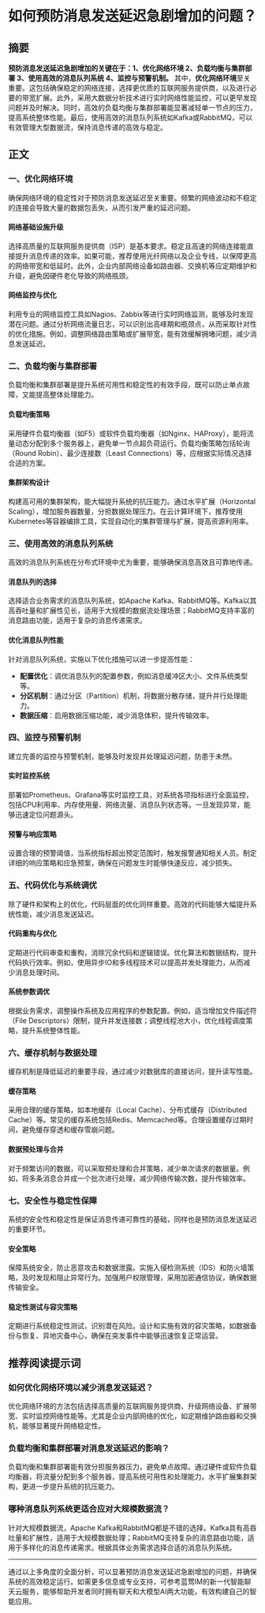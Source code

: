# 如何预防消息发送延迟急剧增加的问题？

## 摘要

**预防消息发送延迟急剧增加的关键在于：1、优化网络环境 2、负载均衡与集群部署 3、使用高效的消息队列系统 4、监控与预警机制。** 其中，**优化网络环境**至关重要。这包括确保稳定的网络连接，选择更优质的互联网服务提供商，以及进行必要的带宽扩展。此外，采用大数据分析技术进行实时网络性能监控，可以更早发现问题并及时解决。同时，高效的负载均衡与集群部署能显著减轻单一节点的压力，提高系统整体性能。最后，使用高效的消息队列系统如Kafka或RabbitMQ，可以有效管理大型数据流，保持消息传递的高效与稳定。

## 正文

### 一、优化网络环境

确保网络环境的稳定性对于预防消息发送延迟至关重要。频繁的网络波动和不稳定的连接会导致大量的数据包丢失，从而引发严重的延迟问题。

#### 网络基础设施升级

选择高质量的互联网服务提供商（ISP）是基本要求。稳定且高速的网络连接能直接提升消息传递的效率。如果可能，推荐使用光纤网络以及企业专线，以保障更高的网络带宽和低延时。此外，企业内部网络设备如路由器、交换机等应定期维护和升级，避免因硬件老化导致的网络瓶颈。

#### 网络监控与优化

利用专业的网络监控工具如Nagios、Zabbix等进行实时网络监测，能够及时发现潜在问题。通过分析网络流量日志，可以识别出高峰期和瓶颈点，从而采取针对性的优化措施。例如，调整网络路由策略或扩展带宽，能有效缓解拥堵问题，减少消息发送延迟。

### 二、负载均衡与集群部署

负载均衡和集群部署是提升系统可用性和稳定性的有效手段，既可以防止单点故障，又能提高整体处理能力。

#### 负载均衡策略

采用硬件负载均衡器（如F5）或软件负载均衡器（如Nginx、HAProxy），能将流量动态分配到多个服务器上，避免单一节点超负荷运行。负载均衡策略包括轮询（Round Robin）、最少连接数（Least Connections）等，应根据实际情况选择合适的方案。

#### 集群架构设计

构建高可用的集群架构，能大幅提升系统的抗压能力。通过水平扩展（Horizontal Scaling），增加服务器数量，分担数据处理压力。在云计算环境下，推荐使用Kubernetes等容器编排工具，实现自动化的集群管理与扩展，提高资源利用率。

### 三、使用高效的消息队列系统

高效的消息队列系统在分布式环境中尤为重要，能够确保消息高效且可靠地传递。

#### 消息队列的选择

选择适合业务需求的消息队列系统，如Apache Kafka、RabbitMQ等。Kafka以其高吞吐量和扩展性见长，适用于大规模的数据流处理场景；RabbitMQ支持丰富的消息路由功能，适用于复杂的消息传递需求。

#### 优化消息队列性能

针对消息队列系统，实施以下优化措施可以进一步提高性能：

- **配置优化**：调优消息队列的配置参数，例如消息缓冲区大小、文件系统类型等。
- **分区机制**：通过分区（Partition）机制，将数据分散存储，提升并行处理能力。
- **数据压缩**：启用数据压缩功能，减少消息体积，提升传输效率。

### 四、监控与预警机制

建立完善的监控与预警机制，能够及时发现并处理延迟问题，防患于未然。

#### 实时监控系统

部署如Prometheus、Grafana等实时监控工具，对系统各项指标进行全面监控，包括CPU利用率、内存使用量、网络流量、消息队列状态等。一旦发现异常，能够迅速定位问题源头。

#### 预警与响应策略

设置合理的预警阈值，当系统指标超出预定范围时，触发报警通知相关人员。制定详细的响应策略和应急预案，确保在问题发生时能够快速反应，减少损失。

### 五、代码优化与系统调优

除了硬件和架构上的优化，代码层面的优化同样重要。高效的代码能够大幅提升系统性能，减少消息发送延迟。

#### 代码重构与优化

定期进行代码审查和重构，消除冗余代码和逻辑错误。优化算法和数据结构，提升代码执行效率。例如，使用异步IO和多线程技术可以提高并发处理能力，从而减少消息处理时间。

#### 系统参数调优

根据业务需求，调整操作系统及应用程序的参数配置。例如，适当增加文件描述符（File Descriptors）限制，提升并发连接数；调整线程池大小，优化线程调度策略，提升系统整体性能。

### 六、缓存机制与数据处理

缓存机制是降低延迟的重要手段，通过减少对数据库的直接访问，提升读写性能。

#### 缓存策略

采用合理的缓存策略，如本地缓存（Local Cache）、分布式缓存（Distributed Cache）等。常见的缓存系统包括Redis、Memcached等。合理设置缓存过期时间，避免缓存穿透和缓存雪崩问题。

#### 数据预处理与合并

对于频繁访问的数据，可以采取预处理和合并策略，减少单次请求的数据量。例如，将多条消息合并成一个批次进行处理，减少网络传输次数，提升传输效率。

### 七、安全性与稳定性保障

系统的安全性和稳定性是保证消息传递可靠性的基础，同样也是预防消息发送延迟的重要环节。

#### 安全策略

保障系统安全，防止恶意攻击和数据泄露。实施入侵检测系统（IDS）和防火墙策略，及时发现和阻止异常行为。加强用户权限管理，采用加密通信协议，确保数据传输安全。

#### 稳定性测试与容灾策略

定期进行系统稳定性测试，识别潜在风险。设计和实施有效的容灾策略，如数据备份与恢复、异地灾备中心，确保在突发事件中能够迅速恢复正常运营。

## 推荐阅读提示词

### **如何优化网络环境以减少消息发送延迟？**

优化网络环境的方法包括选择高质量的互联网服务提供商、升级网络设备、扩展带宽、实时监控网络性能等。尤其是企业内部网络的优化，如定期维护路由器和交换机，能够显著提升网络稳定性。

### **负载均衡和集群部署对消息发送延迟的影响？**

负载均衡和集群部署能有效分担服务器压力，避免单点故障。通过硬件或软件负载均衡器，将流量分配到多个服务器，提高系统可用性和处理能力。水平扩展集群架构，更进一步提升系统的抗压能力。

### **哪种消息队列系统更适合应对大规模数据流？**

针对大规模数据流，Apache Kafka和RabbitMQ都是不错的选择。Kafka具有高吞吐量和扩展性，适用于大规模数据处理；RabbitMQ支持复杂的消息路由功能，适用于多样化的消息传递需求。根据具体业务需求选择合适的消息队列系统。

---

通过以上多角度的全面分析，可以显著预防消息发送延迟急剧增加的问题，并确保系统的高效稳定运行。如需更多信息或专业支持，可参考蓝莺IM的新一代智能聊天云服务，能够帮助开发者同时拥有聊天和大模型AI两大功能，有效构建自己的智能应用。